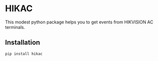 # HIKAC

This modest python package helps you to get events from HIKVISION AC terminals. 

## Installation

```sh
pip install hikac

